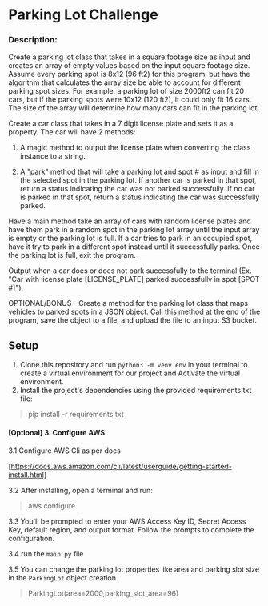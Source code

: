 # Parking Lot Challenge
### Description: 
Create a parking lot class that takes in a square footage size as input and creates an array of empty values based on the input square footage size. Assume every parking spot is 8x12 (96 ft2) for this program, but have the algorithm that calculates the array size be able to account for different parking spot sizes. For example, a parking lot of size 2000ft2 can fit 20 cars, but if the parking spots were 10x12 (120 ft2), it could only fit 16 cars. The size of the array will determine how many cars can fit in the parking lot.

Create a car class that takes in a 7 digit license plate and sets it as a property. The car will have 2 methods:

1. A magic method to output the license plate when converting the class instance to a string.

2. A "park" method that will take a parking lot and spot # as input and fill in the selected spot in the parking lot. If another car is parked in that spot, return a status indicating the car was not parked successfully. If no car is parked in that spot, return a status indicating the car was successfully parked.

Have a main method take an array of cars with random license plates and have them park in a random spot in the parking lot array until the input array is empty or the parking lot is full. If a car tries to park in an occupied spot, have it try to park in a different spot instead until it successfully parks. Once the parking lot is full, exit the program.

Output when a car does or does not park successfully to the terminal (Ex. "Car with license plate [LICENSE_PLATE] parked successfully in spot [SPOT #]").

OPTIONAL/BONUS - Create a method for the parking lot class that maps vehicles to parked spots in a JSON object. Call this method at the end of the program, save the object to a file, and upload the file to an input S3 bucket.

## Setup
1. Clone this repository and run `python3 -m venv env` in your terminal to create a virtual environment for our project and Activate the virtual environment.
2. Install the project's dependencies using the provided requirements.txt file:
> pip install -r requirements.txt

#### [Optional] 3. Configure AWS

3.1 Configure AWS Cli as per docs

[https://docs.aws.amazon.com/cli/latest/userguide/getting-started-install.html]

3.2 After installing, open a terminal and run:
> aws configure

3.3 You'll be prompted to enter your AWS Access Key ID, Secret Access Key, default region, and output format. Follow the prompts to complete the configuration.

3.4 run the `main.py` file

3.5 You can change the parking lot properties like area and parking slot size in the `ParkingLot` object creation
>ParkingLot(area=2000,parking_slot_area=96)
